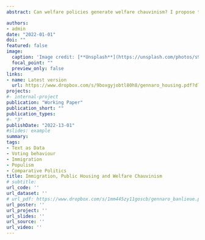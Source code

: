 ```yaml
---
abstract: Can welfare policies generate welfare chauvinism? I propose that, despite reducing scarcity, welfare expansion can generate welfare chauvinism when the immigrant-native divide is salient because the allocation of resources is framed around inter-group competition. I test this hypothesis in France, and exploit the staggered roll-out of a public housing policy around a population threshold. I show that municipalities with large pre-policy exposure to immigration react to public housing expansion by voting more for the National Front, i.e., the only party with an explicit welfare-chauvinist platform. An analysis of newspaper circulation reveals that, in the same places, local public opinion perceives a nexus between public housing and immigration. Conversely, municipalities with low pre-policy exposure to immigration respond to the policy with lower support for the National Front and a weaker association between public housing and immigration. Overall, the evidence suggests a role for anticipated (but not actual) competition over welfare benefits to be the driving force behind the results, and sheds new light on the challenges of adapting the welfare state to increasingly diverse societies. 

authors:
- admin
date: "2022-01-01"
doi: ""
featured: false
image:
  caption: 'Image credit: [**Unsplash**](https://unsplash.com/photos/s9CC2SKySJM)'
  focal_point: ""
  preview_only: false
links:
- name: Latest version
  url: https://www.dropbox.com/s/9boxgyjobtl80h8/gennaro_housing.pdf?dl=0
projects:
#- internal-project
publication: "Working Paper"
publication_short: ""
publication_types:
#- "3"
publishDate: "2022-13-01"
#slides: example
summary: 
tags: 
- Text as Data
- Voting behaviour
- Immigration
- Populism
- Comparative Politics
title: Immigration, Public Housing and Welfare Chauvinism
# subtitle:
url_code: ''
url_dataset: ''
# url_pdf: https://www.dropbox.com/s/1mm445zy11goscb/gennaro_banlieue.pdf?dl=0
url_poster: ''
url_project: ''
url_slides: ''
url_source: ''
url_video: ''
---
```


